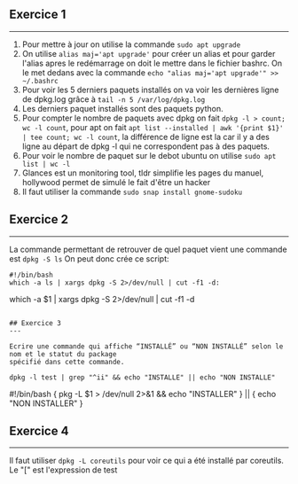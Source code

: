 ## Exercice 1
---

1) Pour mettre à jour on utilise la commande ```sudo apt upgrade```
2) On utilise ```alias maj='apt upgrade'``` pour créer un alias et pour garder l'alias apres le redémarrage on doit le mettre dans le fichier bashrc.
    On le met dedans avec la commande ```echo "alias maj='apt upgrade'" >> ~/.bashrc```
3) Pour voir les 5 derniers paquets installés on va voir les dernières ligne de dpkg.log grâce à ```tail -n 5 /var/log/dpkg.log```
4) Les derniers paquet installés sont des paquets python.
5) Pour compter le nombre de paquets avec dpkg on fait ```dpkg -l > count; wc -l count```,  pour apt on fait ```apt list --installed | awk '{print $1}' | tee count; wc -l count```, la différence de ligne est la car il y a des ligne au départ de dpkg -l qui ne correspondent pas à des paquets.
6) Pour voir le nombre de paquet sur le debot ubuntu on utilise ```sudo apt list | wc -l```
7) Glances est un monitoring tool, tldr simplifie les pages du manuel, hollywood permet de simulé le fait d'être un hacker
8) Il faut utiliser la commande ```sudo snap install gnome-sudoku```

## Exercice 2
---

La commande permettant de retrouver de quel paquet vient une commande est ```dpkg -S ls```
On peut donc crée ce script:

```
#!/bin/bash
which -a ls | xargs dpkg -S 2>/dev/null | cut -f1 -d:

```
which -a  $1 | xargs dpkg -S 2>/dev/null | cut -f1 -d
```

## Exercice 3
---

Ecrire une commande qui affiche “INSTALLÉ” ou “NON INSTALLÉ” selon le nom et le statut du package
spécifié dans cette commande.

dpkg -l test | grep "^ii" && echo "INSTALLE" || echo "NON INSTALLE"
``` 
#!/bin/bash
{
  pkg -L $1 > /dev/null 2>&1 &&
  echo "INSTALLER"
} || {
  echo "NON INSTALLER"
}

## Exercice 4
---

Il faut utiliser ```dpkg -L coreutils``` pour voir ce qui a été installé par coreutils. Le "[" est l'expression de test

